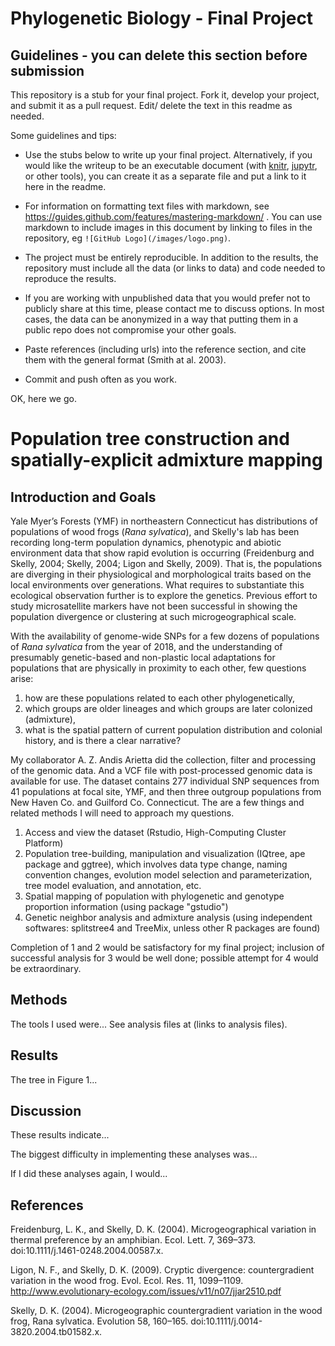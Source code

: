 # Phylogenetic Biology - Final Project

## Guidelines - you can delete this section before submission

This repository is a stub for your final project. Fork it, develop your project, and submit it as a pull request. Edit/ delete the text in this readme as needed.

Some guidelines and tips:

- Use the stubs below to write up your final project. Alternatively, if you would like the writeup to be an executable document (with [knitr](http://yihui.name/knitr/), [jupytr](http://jupyter.org/), or other tools), you can create it as a separate file and put a link to it here in the readme.

- For information on formatting text files with markdown, see https://guides.github.com/features/mastering-markdown/ . You can use markdown to include images in this document by linking to files in the repository, eg `![GitHub Logo](/images/logo.png)`.

- The project must be entirely reproducible. In addition to the results, the repository must include all the data (or links to data) and code needed to reproduce the results.

- If you are working with unpublished data that you would prefer not to publicly share at this time, please contact me to discuss options. In most cases, the data can be anonymized in a way that putting them in a public repo does not compromise your other goals.

- Paste references (including urls) into the reference section, and cite them with the general format (Smith at al. 2003).

- Commit and push often as you work.

OK, here we go.

# Population tree construction and spatially-explicit admixture mapping

## Introduction and Goals

Yale Myer’s Forests (YMF) in northeastern Connecticut has distributions of populations of wood frogs (*Rana sylvatica*), and Skelly's lab has been recording long-term population dynamics, phenotypic and abiotic environment data that show rapid evolution is occurring (Freidenburg and Skelly, 2004; Skelly, 2004; Ligon and Skelly, 2009). That is, the populations are diverging in their physiological and morphological traits based on the local environments over generations. What requires to substantiate this ecological observation further is to explore the genetics. Previous effort to study microsatellite markers have not been successful in showing the population divergence or clustering at such microgeographical scale. 


With the availability of genome-wide SNPs for a few dozens of populations of *Rana sylvatica* from the year of 2018, and the understanding of presumably genetic-based and non-plastic local adaptations for populations that are physically in proximity to each other, few questions arise:
1. how are these populations related to each other phylogenetically, 
2. which groups are older lineages and which groups are later colonized (admixture),
3. what is the spatial pattern of current population distribution and colonial history, and is there a clear narrative?

My collaborator A. Z. Andis Arietta did the collection, filter and processing of the genomic data. And a VCF file with post-processed genomic data is available for use. The dataset contains 277 individual SNP sequences from 41 populations at focal site, YMF, and then three outgroup populations from New Haven Co. and Guilford Co. Connecticut. The are a few things and related methods I will need to approach my questions.

1. Access and view the dataset (Rstudio, High-Computing Cluster Platform)
2. Population tree-building, manipulation and visualization (IQtree, ape package and ggtree), which involves data type change, naming convention changes, evolution model selection and parameterization, tree model evaluation, and annotation, etc.
3. Spatial mapping of population with phylogenetic and genotype proportion information (using package "gstudio")
4. Genetic neighbor analysis and admixture analysis (using independent softwares: splitstree4 and TreeMix, unless other R packages are found)

Completion of 1 and 2 would be satisfactory for my final project; inclusion of successful analysis for 3 would be well done; possible attempt for 4 would be extraordinary.

## Methods

The tools I used were... See analysis files at (links to analysis files).

## Results

The tree in Figure 1...

## Discussion

These results indicate...

The biggest difficulty in implementing these analyses was...

If I did these analyses again, I would...

## References

Freidenburg, L. K., and Skelly, D. K. (2004). Microgeographical variation in thermal preference by an amphibian. Ecol. Lett. 7, 369–373. doi:10.1111/j.1461-0248.2004.00587.x.

Ligon, N. F., and Skelly, D. K. (2009). Cryptic divergence: countergradient variation in the wood frog. Evol. Ecol. Res. 11, 1099–1109. http://www.evolutionary-ecology.com/issues/v11/n07/jjar2510.pdf

Skelly, D. K. (2004). Microgeographic countergradient variation in the wood frog, Rana sylvatica. Evolution 58, 160–165. doi:10.1111/j.0014-3820.2004.tb01582.x.